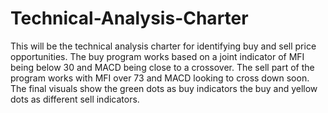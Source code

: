 # Technical-Analysis-Charter
This will be the technical analysis charter for identifying buy and sell price opportunities.
The buy program works based on a joint indicator of MFI being below 30 and MACD being close to a crossover.
The sell part of the program works with MFI over 73 and MACD looking to cross down soon.
The final visuals show the green dots as buy indicators the buy and yellow dots as different sell indicators.
